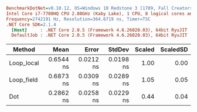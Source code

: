 ``` ini

BenchmarkDotNet=v0.10.12, OS=Windows 10 Redstone 3 [1709, Fall Creators Update] (10.0.16299.125)
Intel Core i7-7700HQ CPU 2.80GHz (Kaby Lake), 1 CPU, 8 logical cores and 4 physical cores
Frequency=2742191 Hz, Resolution=364.6719 ns, Timer=TSC
.NET Core SDK=2.1.4
  [Host]     : .NET Core 2.0.5 (Framework 4.6.26020.03), 64bit RyuJIT
  DefaultJob : .NET Core 2.0.5 (Framework 4.6.26020.03), 64bit RyuJIT


```
|     Method |      Mean |     Error |    StdDev | Scaled | ScaledSD |
|----------- |----------:|----------:|----------:|-------:|---------:|
| Loop_local | 0.6544 ns | 0.0212 ns | 0.0198 ns |   1.00 |     0.00 |
| Loop_field | 0.6873 ns | 0.0309 ns | 0.0289 ns |   1.05 |     0.05 |
|        Dot | 0.2862 ns | 0.0258 ns | 0.0229 ns |   0.44 |     0.04 |
